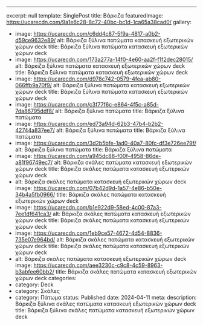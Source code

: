 ---
excerpt: null
template: SinglePost
title: Βάρκιζα
featuredImage: https://ucarecdn.com/9a1e6c28-8c72-40bc-bc1d-1ca65a38cad0/
gallery:
  - image: https://ucarecdn.com/c6dd4c87-5f9a-4817-a0b2-d59ce9632e89/
    alt: Βάρκιζα ξύλινα πατώματα κατασκευή εξωτερικών χώρων deck
    title: Βάρκιζα ξύλινα πατώματα κατασκευή εξωτερικών χώρων deck
  - image: https://ucarecdn.com/173a277a-14f0-4e60-aa2f-f1f2dec28015/
    alt: Βάρκιζα ξύλινα πατώματα κατασκευή εξωτερικών χώρων deck
    title: Βάρκιζα ξύλινα πατώματα κατασκευή εξωτερικών χώρων deck
  - image: https://ucarecdn.com/d978c742-0579-4fea-ab80-066ffb9a70f9/
    alt: Βάρκιζα ξύλινα πατώματα κατασκευή εξωτερικών χώρων deck
    title: Βάρκιζα ξύλινα πατώματα κατασκευή εξωτερικών χώρων deck
  - image: https://ucarecdn.com/c3f77f6c-e864-4f5c-a85d-7da86795ddf8/
    alt: Βάρκιζα ξύλινα πατώματα
    title: Βάρκιζα ξύλινα πατώματα
  - image: https://ucarecdn.com/ed73a94d-62b3-47b4-b2b2-42744a837ee7/
    alt: Βάρκιζα ξύλινα πατώματα
    title: Βάρκιζα ξύλινα πατώματα
  - image: https://ucarecdn.com/3d2b5bfe-1ad0-40a7-80fc-df3e726ee79f/
    alt: Βάρκιζα ξύλινα πατώματα
    title: Βάρκιζα ξύλινα πατώματα
  - image: https://ucarecdn.com/a945dc88-f00f-4958-86de-a81f96749ec7/
    alt: Βάρκιζα σκάλες πατώματα κατασκευή εξωτερικών χώρων deck
    title: Βάρκιζα σκάλες πατώματα κατασκευή εξωτερικών χώρων deck
  - alt: Βάρκιζα σκάλες πατώματα κατασκευή εξωτερικών χώρων deck
    image: https://ucarecdn.com/07b42d9d-1a57-4e86-b50e-34b4a5fb0966/
    title: Βάρκιζα σκάλες πατώματα κατασκευή εξωτερικών χώρων deck
  - image: https://ucarecdn.com/b1e922d9-58ed-4c00-87a3-7ee1df641ca3/
    alt: Βάρκιζα σκάλες πατώματα κατασκευή εξωτερικών χώρων deck
    title: Βάρκιζα σκάλες πατώματα κατασκευή εξωτερικών χώρων deck
  - image: https://ucarecdn.com/1eb9ce57-4672-4d54-8836-735e07e964bd/
    alt: Βάρκιζα σκάλες πατώματα κατασκευή εξωτερικών χώρων deck
    title: Βάρκιζα σκάλες πατώματα κατασκευή εξωτερικών χώρων deck
  - alt: Βάρκιζα σκάλες πατώματα κατασκευή εξωτερικών χώρων deck
    image: https://ucarecdn.com/aee3230c-c9c8-4c59-8963-b3abfee60bb2/
    title: Βάρκιζα σκάλες πατώματα κατασκευή εξωτερικών χώρων deck
categories:
  - category: Deck
  - category: Σκάλες
  - category: Πάτωμα
status: Published
date: 2024-04-11
meta:
  description: Βάρκιζα ξύλινα σκάλες πατώματα κατασκευή εξωτερικών χώρων deck
  title: Βάρκιζα ξύλινα σκάλες πατώματα κατασκευή εξωτερικών χώρων deck
